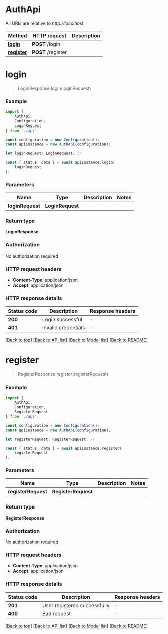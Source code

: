 # AuthApi

All URIs are relative to *http://localhost*

|Method | HTTP request | Description|
|------------- | ------------- | -------------|
|[**login**](#login) | **POST** /login | |
|[**register**](#register) | **POST** /register | |

# **login**
> LoginResponse login(loginRequest)


### Example

```typescript
import {
    AuthApi,
    Configuration,
    LoginRequest
} from './api';

const configuration = new Configuration();
const apiInstance = new AuthApi(configuration);

let loginRequest: LoginRequest; //

const { status, data } = await apiInstance.login(
    loginRequest
);
```

### Parameters

|Name | Type | Description  | Notes|
|------------- | ------------- | ------------- | -------------|
| **loginRequest** | **LoginRequest**|  | |


### Return type

**LoginResponse**

### Authorization

No authorization required

### HTTP request headers

 - **Content-Type**: application/json
 - **Accept**: application/json


### HTTP response details
| Status code | Description | Response headers |
|-------------|-------------|------------------|
|**200** | Login successful |  -  |
|**401** | Invalid credentials |  -  |

[[Back to top]](#) [[Back to API list]](../README.md#documentation-for-api-endpoints) [[Back to Model list]](../README.md#documentation-for-models) [[Back to README]](../README.md)

# **register**
> RegisterResponse register(registerRequest)


### Example

```typescript
import {
    AuthApi,
    Configuration,
    RegisterRequest
} from './api';

const configuration = new Configuration();
const apiInstance = new AuthApi(configuration);

let registerRequest: RegisterRequest; //

const { status, data } = await apiInstance.register(
    registerRequest
);
```

### Parameters

|Name | Type | Description  | Notes|
|------------- | ------------- | ------------- | -------------|
| **registerRequest** | **RegisterRequest**|  | |


### Return type

**RegisterResponse**

### Authorization

No authorization required

### HTTP request headers

 - **Content-Type**: application/json
 - **Accept**: application/json


### HTTP response details
| Status code | Description | Response headers |
|-------------|-------------|------------------|
|**201** | User registered successfully |  -  |
|**400** | Bad request |  -  |

[[Back to top]](#) [[Back to API list]](../README.md#documentation-for-api-endpoints) [[Back to Model list]](../README.md#documentation-for-models) [[Back to README]](../README.md)

